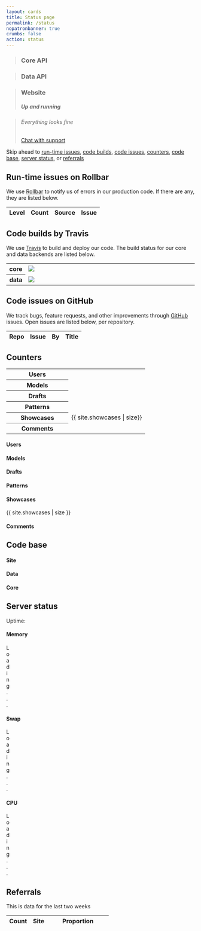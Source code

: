 ```yaml
---
layout: cards
title: Status page
permalink: /status
nopatronbanner: true
crumbs: false
action: status
---
```

<div class="container">
    <div class="row">
        <div class="col-sm-4">
            <blockquote id="core-status" class="text-white py-3">
                <div class="status-icon float-right">
                    <i class="fa fa-check fa-3x" aria-hidden="true"></i>
                </div>
                <h3>Core API</h3>
            </blockquote>
        </div> 
        <div class="col-sm-4">
            <blockquote id="data-status" class="text-white py-3">
                <div class="status-icon float-right">
                    <i class="fa fa-check fa-3x" aria-hidden="true"></i>
                </div>
                <h3>Data API</h3>
            </blockquote>
        </div>
        <div class="col-sm-4">
            <blockquote id="site-status" class="text-white bg-success py-3">
                <div class="status-icon float-right">
                    <i class="fa fa-check fa-3x" aria-hidden="true"></i>
                </div>
                <h3>Website</h3>
                <h5>Up and running</h5>
            </blockquote>
        </div>
    </div>
    <div class="row mb-5">
        <div class="col-sm-6 offset-sm-3">
            <blockquote id="overall-status" class="text-white bg-success text-center py-3">
                <i class="fa fa-smile-o fa-4x" aria-hidden="true"></i>
                <h6>Everything looks fine</h6>
                <p><a class="btn btn-outline-white" href="https://gitter.im/freesewing/freesewing" target="_BLANK">Chat with support</a></p>
            </blockquote>
        </div>
    </div>
    <p>Skip ahead to 
        <a href="#rollbar">run-time issues</a>, 
        <a href="#builds">code builds</a>, 
        <a href="#issues">code issues</a>, 
        <a href="#counters">counters</a>, 
        <a href="#code-base">code base</a>, 
        <a href="#server-status">server status</a>,
        or <a href="#referrals">referrals</a> 
    </p>
    <h2 id="rollbar">Run-time issues on Rollbar</h2>
    <p>We use <a href="https://rollbar.com/joostdecock/freesewing.org/" target="_BLANK">Rollbar</a> to notify us of errors in our production code. If there are any, they are listed below.</p>
    <table id="rollbar-table" class="table">
        <thead>
            <tr>
                <th scope="col" class="px-1">Level</th>
                <th scope="col" class="px-1">Count</th>
                <th scope="col" class="px-1">Source</th>
                <th scope="col" class="px-1">Issue</th>
            </tr>
        </thead>
    </table>
    <h2 id="builds">Code builds by Travis</h2>
    <p>We use <a href="https://travis-ci.org/freesewing" target="_BLANK">Travis</a> to build and deploy our code. The build status for our core and data backends are listed below.</p>
    <table class="table">
        <tr><th nowrap scope="row">core</th><td style="width: 100%"><img src="https://travis-ci.org/freesewing/core.svg?branch=master"></td></tr>
        <tr><th nowrap scope="row">data</th><td style="width: 100%"><img src="https://travis-ci.org/freesewing/data.svg?branch=master"></td></tr>
    </table>
    <h2 id="issues">Code issues on GitHub</h2>
    <p>We track bugs, feature requests, and other improvements through <a href="https://github.com/freesewing" target="_BLANK">GitHub</a> issues. Open issues are listed below, per repository.</p>
    <table id="github-table" class="table">
        <thead>
            <tr>
                <th scope="col" class="px-1">Repo</th>
                <th scope="col" class="px-1">Issue</th>
                <th scope="col" class="px-1">By</th>
                <th scope="col" class="px-1">Title</th>
            </tr>
        </thead>
    </table>
    <h2 id="counters">Counters</h2>
    <div class="row only-on-small">
        <table class="table">
            <tr><th scope="row" class="text-right" style="width:150px;">Users</th><td class="counter users"></td></tr>
            <tr><th scope="row" class="text-right" style="width:150px;">Models</th><td class="counter models"></td></tr>
            <tr><th scope="row" class="text-right" style="width:150px;">Drafts</th><td class="counter drafts"></td></tr>
            <tr><th scope="row" class="text-right" style="width:150px;">Patterns</th><td class="counter patterns"></td></tr>
            <tr><th scope="row" class="text-right" style="width:150px;">Showcases</th><td class="counter">{{ site.showcases | size}}</td></tr>
            <tr><th scope="row" class="text-right" style="width:150px;">Comments</th><td class="counter comments"></td></tr>
        </table>
    </div>
    <div class="row not-on-small">
        <div class="col-md-2 mb-3">
            <div class="card hover-shadow">
                <div class="card-block">
                    <h4 class="card-title">Users</h4>
                    <p class="counter users"></p>
                </div>
            </div>
        </div>
        <div class="col-md-2 mb-3">
            <div class="card hover-shadow">
                <div class="card-block">
                    <h4 class="card-title">Models</h4>
                    <p class="counter models"></p>
                </div>
            </div>
        </div>
        <div class="col-md-2 mb-3">
            <div class="card hover-shadow">
                <div class="card-block">
                    <h4 class="card-title">Drafts</h4>
                    <p class="counter drafts"></p>
                </div>
            </div>
        </div>
        <div class="col-md-2 mb-3">
            <div class="card hover-shadow">
                <div class="card-block">
                    <h4 class="card-title">Patterns</h4>
                    <p class="counter patterns"></p>
                </div>
            </div>
        </div>
        <div class="col-md-2 mb-3">
            <div class="card hover-shadow">
                <div class="card-block">
                    <h4 class="card-title">Showcases</h4>
                    <p class="counter">{{ site.showcases | size }}</p>
                </div>
            </div>
        </div>
        <div class="col-md-2 mb-3">
            <div class="card hover-shadow">
                <div class="card-block">
                    <h4 class="card-title">Comments</h4>
                    <p class="counter comments"></p>
                </div>
            </div>
        </div>
    </div>
    <h2 id="code-base">Code base</h2>
    <div class="row">
        <div class="col-md-4 mb-3">
            <div class="card hover-shadow">
                <div class="card-block">
                    <h4 class="card-title">Site</h4>
                    <div id="site"></div>
                </div>
            </div>
        </div>
        <div class="col-md-4 mb-3">
            <div class="card hover-shadow">
                <div class="card-block">
                    <h4 class="card-title">Data</h4>
                    <div id="data"></div>
                </div>
            </div>
        </div>
        <div class="col-md-4 mb-3">
            <div class="card hover-shadow">
                <div class="card-block">
                    <h4 class="card-title">Core</h4>
                    <div id="core"></div>
                </div>
            </div>
        </div>
    </div>
    <h2 id="server-status">Server status</h2>
    <p>Uptime: <span id="uptime"></span></p>
    <div class="row">
        <div class="col-md-4 mb-3">
            <div class="card hover-shadow">
                <div class="card-block">
                    <h4 class="card-title">Memory</h4>
                    <div class="progress">
                        <div id="memory" class="progress-bar" role="progressbar" style="width: 0%;" aria-valuenow="0" aria-valuemin="0" aria-valuemax="100">Loading...</div>
                    </div>
                </div>
            </div>
        </div>
        <div class="col-md-4 mb-3">
            <div class="card hover-shadow">
                <div class="card-block">
                    <h4 class="card-title">Swap</h4>
                    <div class="progress">
                        <div id="swap" class="progress-bar" role="progressbar" style="width: 0%;" aria-valuenow="0" aria-valuemin="0" aria-valuemax="100">Loading...</div>
                    </div>
                </div>
            </div>
        </div>
        <div class="col-md-4 mb-3">
            <div class="card hover-shadow">
                <div class="card-block">
                    <h4 class="card-title">CPU</h4>
                    <div class="progress">
                        <div id="cpu" class="progress-bar" role="progressbar" style="width: 0%; " aria-valuenow="0" aria-valuemin="0" aria-valuemax="100">Loading...</div>
                    </div>
                </div>
            </div>
        </div>
    </div>
    <h2 id="referrals">Referrals</h2>
    <p>This is data for the last two weeks</p>
    <table id="reflist" class="table striped paper">
        <thead>
            <tr>
                <th style="max-width: 4rem; text-align:right">Count</th>
                <th>Site</th>
                <th class="not-on-small" style="width: 60%;">Proportion</th>
            </tr>
        </thead>
    </table>
</div>
<span id="branch" data-branch="{{ site.branch }}"></span>
